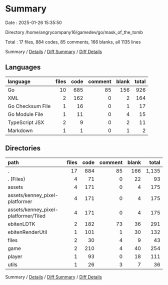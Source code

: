 # Summary

Date : 2025-01-26 15:35:50

Directory /home/angrycompany16/gamedev/go/mask_of_the_tomb

Total : 17 files,  884 codes, 85 comments, 166 blanks, all 1135 lines

Summary / [Details](details.md) / [Diff Summary](diff.md) / [Diff Details](diff-details.md)

## Languages
| language | files | code | comment | blank | total |
| :--- | ---: | ---: | ---: | ---: | ---: |
| Go | 10 | 685 | 85 | 156 | 926 |
| XML | 2 | 162 | 0 | 2 | 164 |
| Go Checksum File | 1 | 16 | 0 | 1 | 17 |
| Go Module File | 1 | 11 | 0 | 4 | 15 |
| TypeScript JSX | 2 | 9 | 0 | 2 | 11 |
| Markdown | 1 | 1 | 0 | 1 | 2 |

## Directories
| path | files | code | comment | blank | total |
| :--- | ---: | ---: | ---: | ---: | ---: |
| . | 17 | 884 | 85 | 166 | 1,135 |
| . (Files) | 4 | 71 | 0 | 22 | 93 |
| assets | 4 | 171 | 0 | 4 | 175 |
| assets/kenney_pixel-platformer | 4 | 171 | 0 | 4 | 175 |
| assets/kenney_pixel-platformer/Tiled | 4 | 171 | 0 | 4 | 175 |
| ebitenLDTK | 2 | 182 | 73 | 36 | 291 |
| ebitenRenderUtil | 1 | 101 | 1 | 30 | 132 |
| files | 2 | 30 | 4 | 9 | 43 |
| game | 2 | 210 | 4 | 40 | 254 |
| player | 1 | 93 | 0 | 18 | 111 |
| utils | 1 | 26 | 3 | 7 | 36 |

Summary / [Details](details.md) / [Diff Summary](diff.md) / [Diff Details](diff-details.md)